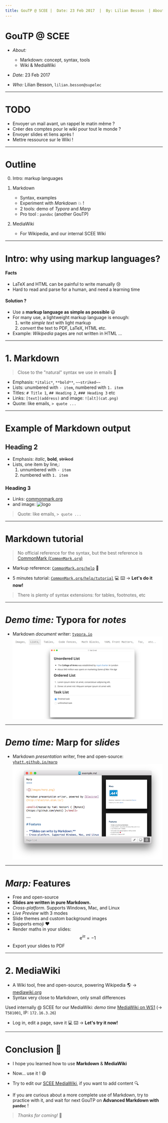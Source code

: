 ```yaml
---
title: GouTP @ SCEE |  Date: 23 Feb 2017  |  By: Lilian Besson  | About: Markdown & MediaWiki
---
```


# GouTP @ SCEE

- *About:*
  - Markdown: concept, syntax, tools
  - Wiki & MediaWiki

- *Date:* 23 Feb 2017

- *Who:* Lilian Besson, `lilian.besson@supelec`

---
# TODO
- Envoyer un mail avant, un rappel le matin même ?
- Créer des comptes pour le wiki pour tout le monde ?
- Envoyer slides et liens après !
- Mettre ressource sur le Wiki !

---
# Outline
0. Intro: markup languages

1. Markdown
   - Syntax, examples
   - Experiment with *Markdown* :boom: !
   - 2 tools: demo of *Typora* and *Marp*
   - Pro tool : `pandoc` (another GouTP)

2. MediaWiki
   - For Wikipedia, and our internal SCEE Wiki

---
# Intro: why using markup languages?
#### Facts
- LaTeX and HTML can be painful to write manually :cry:
- Hard to read and parse for a human, and need a learning time

#### Solution ?
- Use a **markup language as simple as possible** :smiley:
- For many use, a lightweight markup language is enough:
  1. write *simple text* with light markup
  2. *convert* the text to PDF, LaTeX, HTML etc.
- Example: *Wikipedia* pages are not written in HTML ...

---
# 1. Markdown
> Close to the "natural" syntax we use in emails :e-mail:

- Emphasis: `*italic*`, `**bold**`, `~~striked~~`
- Lists: unumbered with `- item`, numbered with `1. item`
- Titles: `# Title 1`, `## Heading 2`, `### Heading 3` etc
- Links: `[text](address)` and image: `![alt](cat.png)`
- Quote: like emails, `> quote ...`

---
# Example of Markdown output
## Heading 2
- Emphasis: *italic*, **bold**, ~~striked~~
- Lists, one item by line,:
  1. unnumbered with `- item`
  2. numbered with `1. item`

### Heading 3
- Links: [commonmark.org](http://commonmark.org)
- and image: ![logo](https://raw.githubusercontent.com/dcurtis/markdown-mark/master/png/66x40-solid.png)
> Quote: like emails, `> quote ...`

---
# Markdown tutorial
> No official reference for the syntax, but the best reference is [CommonMark (`CommonMark.org`)](http://commonmark.org/)

- Markup reference: [`CommonMark.org/help`](http://commonmark.org/help/) :information_desk_person:

- 5 minutes tutorial: [`CommonMark.org/help/tutorial`](http://commonmark.org/help/)
   :computer: :keyboard: $\longrightarrow$ **Let's do it now!**

> There is plenty of syntax extensions: for tables, footnotes, etc

---
# *Demo time:* Typora for *notes*
- Markdown *document* writer:
  [`typora.io`](https://typora.io)
  ![](images/typora_screenshot.png)

---
# *Demo time:* Marp for *slides*

- Markdown *presentation* writer, free and open-source:
  [`yhatt.github.io/marp`](https://yhatt.github.io/marp/)
  ![](images/marp_screenshot.png)

---

# *Marp:* Features
- Free and open-source
- **Slides are written in pure Markdown.**
- *Cross-platform*. Supports Windows, Mac, and Linux
- *Live Preview* with 3 modes
- Slide themes and custom background images
- Supports emoji :heart:
- Render maths in your slides:
  $$\mathrm{e}^{i \pi} = -1$$
- Export your slides to PDF

---
# 2. MediaWiki
- A Wiki tool, free and open-source, powering Wikipedia :earth_americas:
  $\longrightarrow$ [mediawiki.org](https://www.mediawiki.org/)
- Syntax very close to Markdown, only small differences

Used internally @ SCEE for our MediaWiki: *demo time*
[MediaWiki on WS1](http://172.16.3.26) (→ `T581001`, IP: `172.16.3.26`)

- Log in, edit a page, save it
  :computer: :keyboard: $\longrightarrow$ **Let's try it now!**

---
# Conclusion :candy:
- I hope you learned how to use **Markdown** & **MediaWiki**
- Now... use it ! :smile:
- Try to edit our [SCEE MediaWiki](http://172.16.3.26), if you want to add content :mag:

- If you are curious about a more complete use of Markdown, try to practice with it, and wait for next GouTP on **Advanced Markdown with `pandoc`** !


> *Thanks for coming!* :wave:
